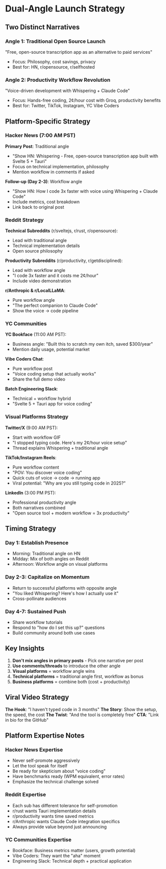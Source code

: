 # Dual-Angle Launch Strategy

## Two Distinct Narratives

### Angle 1: Traditional Open Source Launch
"Free, open-source transcription app as an alternative to paid services"
- Focus: Philosophy, cost savings, privacy
- Best for: HN, r/opensource, r/selfhosted

### Angle 2: Productivity Workflow Revolution
"Voice-driven development with Whispering + Claude Code"
- Focus: Hands-free coding, 2¢/hour cost with Groq, productivity benefits
- Best for: Twitter, TikTok, Instagram, YC Vibe Coders

## Platform-Specific Strategy

### Hacker News (7:00 AM PST)
**Primary Post**: Traditional angle
- "Show HN: Whispering - Free, open-source transcription app built with Svelte 5 + Tauri"
- Focus on technical implementation, philosophy
- Mention workflow in comments if asked

**Follow-up (Day 2-3)**: Workflow angle
- "Show HN: How I code 3x faster with voice using Whispering + Claude Code"
- Include metrics, cost breakdown
- Link back to original post

### Reddit Strategy

**Technical Subreddits** (r/sveltejs, r/rust, r/opensource):
- Lead with traditional angle
- Technical implementation details
- Open source philosophy

**Productivity Subreddits** (r/productivity, r/getdisciplined):
- Lead with workflow angle
- "I code 3x faster and it costs me 2¢/hour"
- Include video demonstration

**r/Anthropic & r/LocalLLaMA**:
- Pure workflow angle
- "The perfect companion to Claude Code"
- Show the voice → code pipeline

### YC Communities

**YC Bookface** (11:00 AM PST):
- Business angle: "Built this to scratch my own itch, saved $300/year"
- Mention daily usage, potential market

**Vibe Coders Chat**:
- Pure workflow post
- "Voice coding setup that actually works"
- Share the full demo video

**Batch Engineering Slack**:
- Technical + workflow hybrid
- "Svelte 5 + Tauri app for voice coding"

### Visual Platforms Strategy

**Twitter/X** (9:00 AM PST):
- Start with workflow GIF
- "I stopped typing code. Here's my 2¢/hour voice setup"
- Thread explains Whispering + traditional angle

**TikTok/Instagram Reels**:
- Pure workflow content
- "POV: You discover voice coding"
- Quick cuts of voice → code → running app
- Viral potential: "Why are you still typing code in 2025?"

**LinkedIn** (3:00 PM PST):
- Professional productivity angle
- Both narratives combined
- "Open source tool + modern workflow = 3x productivity"

## Timing Strategy

### Day 1: Establish Presence
- Morning: Traditional angle on HN
- Midday: Mix of both angles on Reddit
- Afternoon: Workflow angle on visual platforms

### Day 2-3: Capitalize on Momentum
- Return to successful platforms with opposite angle
- "You liked Whispering? Here's how I actually use it"
- Cross-pollinate audiences

### Day 4-7: Sustained Push
- Share workflow tutorials
- Respond to "how do I set this up?" questions
- Build community around both use cases

## Key Insights

1. **Don't mix angles in primary posts** - Pick one narrative per post
2. **Use comments/threads** to introduce the other angle
3. **Visual platforms** = workflow angle wins
4. **Technical platforms** = traditional angle first, workflow as bonus
5. **Business platforms** = combine both (cost + productivity)

## Viral Video Strategy

**The Hook**: "I haven't typed code in 3 months"
**The Story**: Show the setup, the speed, the cost
**The Twist**: "And the tool is completely free"
**CTA**: "Link in bio for the GitHub"

## Platform Expertise Notes

### Hacker News Expertise
- Never self-promote aggressively
- Let the tool speak for itself
- Be ready for skepticism about "voice coding"
- Have benchmarks ready (WPM equivalent, error rates)
- Emphasize the technical challenge solved

### Reddit Expertise
- Each sub has different tolerance for self-promotion
- r/rust wants Tauri implementation details
- r/productivity wants time saved metrics
- r/Anthropic wants Claude Code integration specifics
- Always provide value beyond just announcing

### YC Communities Expertise
- Bookface: Business metrics matter (users, growth potential)
- Vibe Coders: They want the "aha" moment
- Engineering Slack: Technical depth + practical application